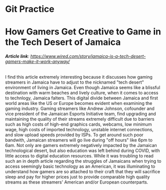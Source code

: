 # Git Practice

# **How Gamers Get Creative to Game in the Tech Desert of Jamaica**

###### **Article link**: https://www.wired.com/story/jamaica-is-a-tech-desert-gamers-make-it-work-anyway/

I find this article extremely interesting because it discusses how gaming streamers in Jamaica have to adjust to the nicknamed "tech desert" environment of living in Jamaica. Even though Jamaica seems like a blissful destination with warm beaches and lively culture, when it comes to access to technlogy, Jamaica falters. This digital divide between Jamaica and first world areas like the US or Europe becomes evident when examining the gaming industry. Gaming streamers like Andrew Johnson, cofounder and vice president of the Jamaican Esports Initiative team, find upgrading and maintaining the quality of their streams extremely difficult due to barriers such as high costs of high-end graphics cards, webcams, low minimum wage, high costs of imported technology, unstable internet connections, and slow upload speeds provided by ISPs. To get around such poor bandwith, Jamaican streamers will go live during "off hours" like 6pm to 6am. Not only are gamers extremely negatively impacted by the Jamaican technological desert, but also education was left behind during COVID, with little access to digital education resources. While it was troubling to read such an in depth article regarding the struggles of Jamaicans when trying to access seemingly basic technology as an American, it was illuminating to understand how gamers are so attached to their craft that they will sacrifice sleep and pay for higher prices just to provide comparable high quality streams as these streamers' American and/or European counterparts.